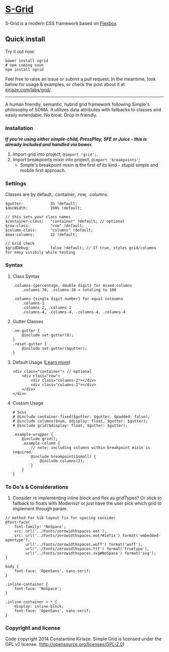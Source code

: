 # [S-Grid](http://getsimple.io)

S-Grid is a modern CSS framework based on [Flexbox](https://developer.mozilla.org/en-US/docs/Web/CSS/CSS_Flexible_Box_Layout/Using_CSS_flexible_boxes).

## Quick install

Try it out now:

```
bower install sgrid
# npm coming soon
npm install sgrid
```

Feel free to raise an issue or submit a pull request. In the meantime, look below for usage & examples, or check the post about it at [kiriaze.com/labs/grid/](http://kiriaze.com/labs/grid/).

---

A human friendly, semantic, hybrid grid framework following Simple's philosophy of SOMA.
It utilizes data attributes with fallbacks to classes and easily extendable. No bloat. Drop in friendly.


### Installation

_**If you're using either simple-child, PressPlay, SFE or Juice - this is already included and handled via bower.**_

1. Import grid into project, `@import 'grid';`.
2. Import breakpoints mixin into project, `@import 'breakpoints'`;
	* Simple's breakpoint mixin is the first of its kind - stupid simple and mobile first approach.

### Settings

Classes are by default, .container, .row, .columns.

	$gutter: 			3% !default;
	$docWidth: 			100% !default;

	// this sets your class names
	$container-class:	"container" !default; // optional
	$row-class:			"row" !default;
	$column-class:		"columns" !default;
	$max-columns:		12 !default;

	// Grid check
	$gridDebug:			false !default; // If true, styles grid/columns for easy visibily while testing


### Syntax

1. Class Syntax
	```
	.columns-{percentage, double digit} for mixed columns
		.columns-70, .columns-30 = totaling to 100
	
	.columns-{single digit number} for equal coloumns
		.columns-1
		.columns-2, .columns-2
		.columns-4, .columns-4, .columns-4, .columns-4
	```

2. Gutter Classes
	```
	.no-gutter {
		@include set-gutter(0);
	}
	.reset-gutter {
		@include set-gutter($gutter);
	}
	```

3. Default Usage ([Learn more](https://gist.github.com/kiriaze/463b12ac9958189ae0b4))
	```
	<div class="container"> // optional
		<div class="row">
			<div class="columns-2"></div>
			<div class="columns-2"></div>
		</div>
	</div>
	```

4. Custom Usage
	```
	# Scss
	# @include container-fixed($gutter: $gutter, $padded: false);
	# @include columns($num, $display: float, $gutter: $gutter);
	# @include grid($display: float, $gutter: $gutter);
	
	.example-wrapper {
		@include grid();
		.example-column {
			// note: including columns within breakpoint mixin is required.
			@include breakpoint($small) {
				@include columns(2);
			}
		}
	}
	```

### To Do's & Considerations
1. Consider re implementing inline block and flex as gridTypes? Or stick to fallback to floats with Modernizr or just have the user pick which grid to implement through param.
```
// method for %ib layout fix for spacing consider
@font-face{
    font-family: 'NoSpace';
    src: url('../Fonts/zerowidthspaces.eot');
    src: url('../Fonts/zerowidthspaces.eot?#iefix') format('embedded-opentype'),
         url('../Fonts/zerowidthspaces.woff') format('woff'),
         url('../Fonts/zerowidthspaces.ttf') format('truetype'),
         url('../Fonts/zerowidthspaces.svg#NoSpace') format('svg');
}

body {
    font-face: 'OpenSans', sans-serif;
}

.inline-container {
    font-face: 'NoSpace';
}

.inline-container > * {
    display: inline-block;
    font-face: 'OpenSans', sans-serif;
}
```

### Copyright and license
Code copyright 2014 Constantine Kiriaze. Simple Grid is licensed under the GPL v2 license. (http://opensource.org/licenses/GPL-2.0)
